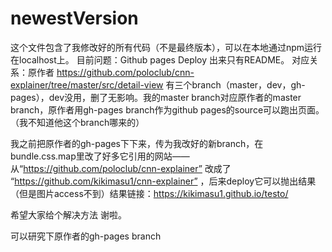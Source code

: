 # newestVersion
这个文件包含了我修改好的所有代码（不是最终版本），可以在本地通过npm运行在localhost上。
目前问题：Github pages Deploy 出来只有README。
对应关系：原作者 https://github.com/poloclub/cnn-explainer/tree/master/src/detail-view 有三个branch（master，dev，gh-pages），dev没用，删了无影响。我的master branch对应原作者的master branch，原作者用gh-pages branch作为github pages的source可以跑出页面。（我不知道他这个branch哪来的）

我之前把原作者的gh-pages下下来，传为我改好的新branch，在bundle.css.map里改了好多它引用的网站——从“https://github.com/poloclub/cnn-explainer” 改成了 “https://github.com/kikimasu1/cnn-explainer” ，后来deploy它可以抛出结果（但是图片access不到）结果链接：https://kikimasu1.github.io/testo/ 

希望大家给个解决方法 谢啦。

可以研究下原作者的gh-pages branch
